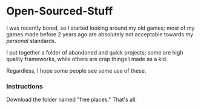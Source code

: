 # Open-Sourced-Stuff
I was recently bored, so I started looking around my old games; most of my games made before 2 years ago are absolutely not acceptable towards my *personal* standards.

I put together a folder of abandoned and quick projects; some are high quality frameworks, while others are crap things I made as a kid.

Regardless, I hope some people see some use of these.

### Instructions
Download the folder named "free places."
That's all.
